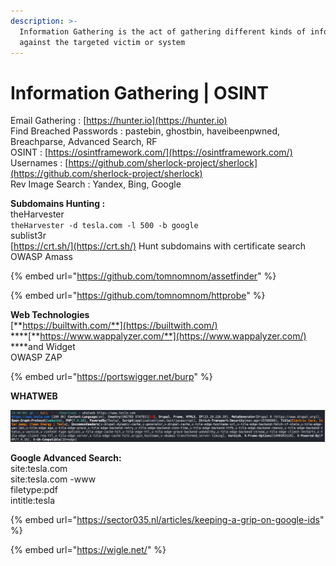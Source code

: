```yaml
---
description: >-
  Information Gathering is the act of gathering different kinds of information
  against the targeted victim or system
---
```


# Information Gathering \| OSINT

Email Gathering : [https://hunter.io](https://hunter.io)  
Find Breached Passwords : pastebin, ghostbin, haveibeenpwned, Breachparse, Advanced Search, RF  
OSINT : [https://osintframework.com/](https://osintframework.com/)  
Usernames : [https://github.com/sherlock-project/sherlock](https://github.com/sherlock-project/sherlock)  
Rev Image Search : Yandex, Bing, Google

  
**Subdomains Hunting :**  
theHarvester  
`theHarvester -d tesla.com -l 500 -b google`   
sublist3r  
[https://crt.sh/](https://crt.sh/) Hunt subdomains with certificate search  
OWASP Amass

{% embed url="https://github.com/tomnomnom/assetfinder" %}

{% embed url="https://github.com/tomnomnom/httprobe" %}

**Web Technologies**  
[**https://builtwith.com/**](https://builtwith.com/)   
****[**https://www.wappalyzer.com/**](https://www.wappalyzer.com/) ****and Widget  
OWASP ZAP

{% embed url="https://portswigger.net/burp" %}

**WHATWEB**

![](.gitbook/assets/image%20%281%29.png)

**Google Advanced Search:**  
site:tesla.com  
site:tesla.com -www  
filetype:pdf  
intitle:tesla

{% embed url="https://sector035.nl/articles/keeping-a-grip-on-google-ids" %}

{% embed url="https://wigle.net/" %}


